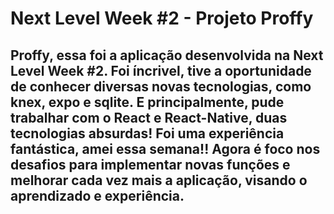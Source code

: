 # Next Level Week #2 - Projeto Proffy
## Proffy, essa foi a aplicação desenvolvida na Next Level Week #2. Foi íncrivel, tive a oportunidade de conhecer diversas novas tecnologias, como knex, expo e sqlite. E principalmente, pude trabalhar com o React e React-Native, duas tecnologias absurdas! Foi uma experiência fantástica, amei essa semana!! Agora é foco nos desafios para implementar novas funções e melhorar cada vez mais a aplicação, visando o aprendizado e experiência.

